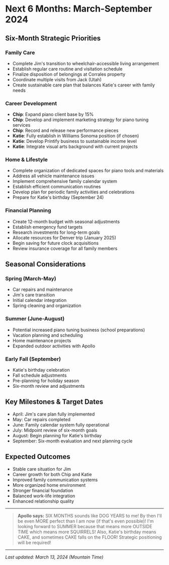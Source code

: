 # Next 6 Months: March-September 2024

## Six-Month Strategic Priorities

### Family Care
- Complete Jim's transition to wheelchair-accessible living arrangement
- Establish regular care routine and visitation schedule
- Finalize disposition of belongings at Corrales property
- Coordinate multiple visits from Jack (Utah)
- Create sustainable care plan that balances Katie's career with family needs

### Career Development
- **Chip**: Expand piano client base by 15%
- **Chip**: Develop and implement marketing strategy for piano tuning services
- **Chip**: Record and release new performance pieces
- **Katie**: Fully establish in Williams Sonoma position (if chosen)
- **Katie**: Develop Printify business to sustainable income level
- **Katie**: Integrate visual arts background with current projects

### Home & Lifestyle
- Complete organization of dedicated spaces for piano tools and materials
- Address all vehicle maintenance issues
- Implement comprehensive family calendar system
- Establish efficient communication routines
- Develop plan for periodic family activities and celebrations
- Prepare for Katie's birthday (September 24)

### Financial Planning
- Create 12-month budget with seasonal adjustments
- Establish emergency fund targets
- Research investments for long-term goals
- Allocate resources for Denver trip (January 2025)
- Begin saving for future clock acquisitions
- Review insurance coverage for all family members

## Seasonal Considerations

### Spring (March-May)
- Car repairs and maintenance
- Jim's care transition
- Initial calendar integration
- Spring cleaning and organization

### Summer (June-August)
- Potential increased piano tuning business (school preparations)
- Vacation planning and scheduling
- Home maintenance projects
- Expanded outdoor activities with Apollo

### Early Fall (September)
- Katie's birthday celebration
- Fall schedule adjustments
- Pre-planning for holiday season
- Six-month review and adjustments

## Key Milestones & Target Dates
- April: Jim's care plan fully implemented
- May: Car repairs completed
- June: Family calendar system fully operational
- July: Midpoint review of six-month goals
- August: Begin planning for Katie's birthday
- September: Six-month evaluation and next planning cycle

## Expected Outcomes
- Stable care situation for Jim
- Career growth for both Chip and Katie
- Improved family communication systems
- More organized home environment
- Stronger financial foundation
- Balanced work-life integration
- Enhanced relationship quality

---

> **Apollo says:** SIX MONTHS sounds like DOG YEARS to me! By then I'll be even MORE perfect than I am now (if that's even possible)! I'm looking forward to SUMMER because that means more OUTSIDE TIME which means more SQUIRRELS! Also, Katie's birthday means CAKE, and sometimes CAKE falls on the FLOOR! Strategic positioning will be required!

---

*Last updated: March 13, 2024 (Mountain Time)* 